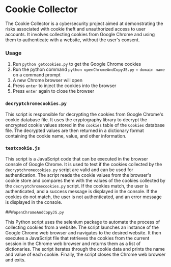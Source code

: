 # Cookie Collector

The Cookie Collector is a cybersecurity project aimed at demonstrating the risks associated with cookie theft and unauthorized access to user accounts. It involves collecting cookies from Google Chrome and using them to authenticate with a website, without the user's consent. 

### Usage
1. Run `python getcookies.py` to get the Google Chrome cookies 
2. Run the python command `python openChromeAndCopyJS.py` + `domain name` on a command prompt
3. A new Chrome browser will open
4. Press `enter` to inject the cookies into the browser
5. Press `enter` again to close the browser


### `decryptchromecookies.py`

This script is responsible for decrypting the cookies from Google Chrome's cookie database file. It uses the cryptography library to decrypt the encrypted cookie values stored in the `cookies` table of the `Cookies` database file. The decrypted values are then returned in a dictionary format containing the cookie name, value, and other information.

### `testcookie.js`

This script is a JavaScript code that can be executed in the browser console of Google Chrome. It is used to test if the cookies collected by the `decryptchromecookies.py` script are valid and can be used for authentication. The script reads the cookie values from the browser's cookie store and compares them with the values of the cookies collected by the `decryptchromecookies.py` script. If the cookies match, the user is authenticated, and a success message is displayed in the console. If the cookies do not match, the user is not authenticated, and an error message is displayed in the console.

###`openChromeAndCopyJS.py`

This Python script uses the selenium package to automate the process of collecting cookies from a website. The script launches an instance of the Google Chrome web browser and navigates to the desired website. It then executes a JavaScript file that retrieves the cookies from the current session in the Chrome web browser and returns them as a list of dictionaries. The script iterates through the cookie data and prints the name and value of each cookie. Finally, the script closes the Chrome web browser and exits.
